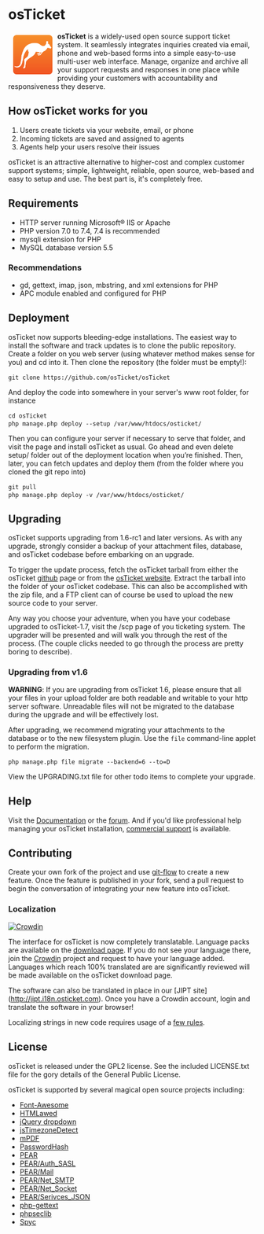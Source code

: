 osTicket
========
<a href="https://osticket.com"><img height="80px" width="80px" src="images/favicon.png"
align="left" hspace="10" vspace="6"></a>

**osTicket** is a widely-used open source support ticket system. It seamlessly
integrates inquiries created via email, phone and web-based forms into a
simple easy-to-use multi-user web interface. Manage, organize and archive
all your support requests and responses in one place while providing your
customers with accountability and responsiveness they deserve.

How osTicket works for you
--------------------------
  1. Users create tickets via your website, email, or phone
  1. Incoming tickets are saved and assigned to agents
  1. Agents help your users resolve their issues

osTicket is an attractive alternative to higher-cost and complex customer
support systems; simple, lightweight, reliable, open source, web-based and
easy to setup and use. The best part is, it's completely free.

Requirements
------------
  * HTTP server running Microsoft® IIS or Apache
  * PHP version 7.0 to 7.4, 7.4 is recommended
  * mysqli extension for PHP
  * MySQL database version 5.5

### Recommendations
  * gd, gettext, imap, json, mbstring, and xml extensions for PHP
  * APC module enabled and configured for PHP

Deployment
----------
osTicket now supports bleeding-edge installations. The easiest way to
install the software and track updates is to clone the public repository.
Create a folder on you web server (using whatever method makes sense for
you) and cd into it. Then clone the repository (the folder must be empty!):

    git clone https://github.com/osTicket/osTicket

And deploy the code into somewhere in your server's www root folder, for
instance

    cd osTicket
    php manage.php deploy --setup /var/www/htdocs/osticket/

Then you can configure your server if necessary to serve that folder, and
visit the page and install osTicket as usual. Go ahead and even delete
setup/ folder out of the deployment location when you’re finished. Then,
later, you can fetch updates and deploy them (from the folder where you
cloned the git repo into)

    git pull
    php manage.php deploy -v /var/www/htdocs/osticket/

Upgrading
---------
osTicket supports upgrading from 1.6-rc1 and later versions. As with any
upgrade, strongly consider a backup of your attachment files, database, and
osTicket codebase before embarking on an upgrade.

To trigger the update process, fetch the osTicket tarball from either
the osTicket [github](http://github.com/osTicket/osTicket/releases) page
or from the [osTicket website](https://osticket.com). Extract the tarball
into the folder of your osTicket codebase. This can also be accomplished
with the zip file, and a FTP client can of course be used to upload the new
source code to your server.

Any way you choose your adventure, when you have your codebase upgraded to
osTicket-1.7, visit the /scp page of you ticketing system. The upgrader will
be presented and will walk you through the rest of the process. (The couple
clicks needed to go through the process are pretty boring to describe).

### Upgrading from v1.6
**WARNING**: If you are upgrading from osTicket 1.6, please ensure that all
    your files in your upload folder are both readable and writable to your
    http server software. Unreadable files will not be migrated to the
    database during the upgrade and will be effectively lost.

After upgrading, we recommend migrating your attachments to the database or
to the new filesystem plugin. Use the `file` command-line applet to perform
the migration.

    php manage.php file migrate --backend=6 --to=D

View the UPGRADING.txt file for other todo items to complete your upgrade.

Help
----
Visit the [Documentation](https://docs.osticket.com/) or the
[forum](https://forum.osticket.com/). And if you'd like professional help
managing your osTicket installation,
[commercial support](https://osticket.com/support/) is available.

Contributing
------------
Create your own fork of the project and use
[git-flow](https://github.com/nvie/gitflow) to create a new feature. Once
the feature is published in your fork, send a pull request to begin the
conversation of integrating your new feature into osTicket.

### Localization
[![Crowdin](https://d322cqt584bo4o.cloudfront.net/osticket-official/localized.png)](http://i18n.osticket.com/project/osticket-official)

The interface for osTicket is now completely translatable. Language packs
are available on the [download page](https://osticket.com/download). If you
do not see your language there, join the [Crowdin](http://i18n.osticket.com)
project and request to have your language added. Languages which reach 100%
translated are are significantly reviewed will be made available on the
osTicket download page.

The software can also be translated in place in our [JIPT site]
(http://jipt.i18n.osticket.com). Once you have a Crowdin account, login and
translate the software in your browser!

Localizing strings in new code requires usage of a [few rules](setup/doc/i18n.md).

License
-------
osTicket is released under the GPL2 license. See the included LICENSE.txt
file for the gory details of the General Public License.

osTicket is supported by several magical open source projects including:

  * [Font-Awesome](http://fortawesome.github.com/Font-Awesome/)
  * [HTMLawed](http://www.bioinformatics.org/phplabware/internal_utilities/htmLawed)
  * [jQuery dropdown](http://labs.abeautifulsite.net/jquery-dropdown/)
  * [jsTimezoneDetect](http://pellepim.bitbucket.org/jstz/)
  * [mPDF](http://www.mpdf1.com/)
  * [PasswordHash](http://www.openwall.com/phpass/)
  * [PEAR](http://pear.php.net/package/PEAR)
  * [PEAR/Auth_SASL](http://pear.php.net/package/Auth_SASL)
  * [PEAR/Mail](http://pear.php.net/package/mail)
  * [PEAR/Net_SMTP](http://pear.php.net/package/Net_SMTP)
  * [PEAR/Net_Socket](http://pear.php.net/package/Net_Socket)
  * [PEAR/Serivces_JSON](http://pear.php.net/package/Services_JSON)
  * [php-gettext](https://launchpad.net/php-gettext/)
  * [phpseclib](http://phpseclib.sourceforge.net/)
  * [Spyc](http://github.com/mustangostang/spyc)
